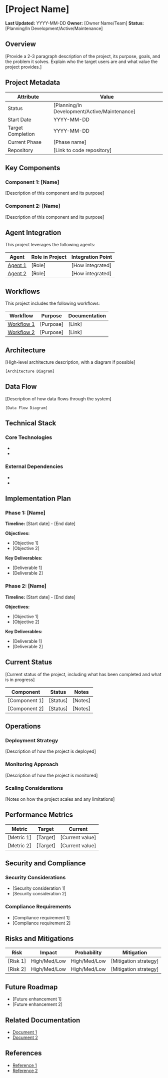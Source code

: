 # [Project Name]

**Last Updated:** YYYY-MM-DD
**Owner:** [Owner Name/Team]
**Status:** [Planning/In Development/Active/Maintenance]

## Overview

[Provide a 2-3 paragraph description of the project, its purpose, goals, and the problem it solves. Explain who the target users are and what value the project provides.]

## Project Metadata

| Attribute | Value |
|-----------|-------|
| Status | [Planning/In Development/Active/Maintenance] |
| Start Date | YYYY-MM-DD |
| Target Completion | YYYY-MM-DD |
| Current Phase | [Phase name] |
| Repository | [Link to code repository] |

## Key Components

### Component 1: [Name]

[Description of this component and its purpose]

### Component 2: [Name]

[Description of this component and its purpose]

## Agent Integration

This project leverages the following agents:

| Agent | Role in Project | Integration Point |
|-------|----------------|-------------------|
| [Agent 1](../../agents/[category]/[agent-1].md) | [Role] | [How integrated] |
| [Agent 2](../../agents/[category]/[agent-2].md) | [Role] | [How integrated] |

## Workflows

This project includes the following workflows:

| Workflow | Purpose | Documentation |
|----------|---------|---------------|
| [Workflow 1](../../workflows/by-project/[project-name]/[workflow-1].md) | [Purpose] | [Link] |
| [Workflow 2](../../workflows/by-project/[project-name]/[workflow-2].md) | [Purpose] | [Link] |

## Architecture

[High-level architecture description, with a diagram if possible]

```
[Architecture Diagram]
```

## Data Flow

[Description of how data flows through the system]

```
[Data Flow Diagram]
```

## Technical Stack

### Core Technologies

- [Technology 1]: [Purpose/role]
- [Technology 2]: [Purpose/role]

### External Dependencies

- [Dependency 1]: [Purpose/role]
- [Dependency 2]: [Purpose/role]

## Implementation Plan

### Phase 1: [Name]

**Timeline:** [Start date] - [End date]

**Objectives:**
- [Objective 1]
- [Objective 2]

**Key Deliverables:**
- [Deliverable 1]
- [Deliverable 2]

### Phase 2: [Name]

**Timeline:** [Start date] - [End date]

**Objectives:**
- [Objective 1]
- [Objective 2]

**Key Deliverables:**
- [Deliverable 1]
- [Deliverable 2]

## Current Status

[Current status of the project, including what has been completed and what is in progress]

| Component | Status | Notes |
|-----------|--------|-------|
| [Component 1] | [Status] | [Notes] |
| [Component 2] | [Status] | [Notes] |

## Operations

### Deployment Strategy

[Description of how the project is deployed]

### Monitoring Approach

[Description of how the project is monitored]

### Scaling Considerations

[Notes on how the project scales and any limitations]

## Performance Metrics

| Metric | Target | Current |
|--------|--------|---------|
| [Metric 1] | [Target] | [Current value] |
| [Metric 2] | [Target] | [Current value] |

## Security and Compliance

### Security Considerations

- [Security consideration 1]
- [Security consideration 2]

### Compliance Requirements

- [Compliance requirement 1]
- [Compliance requirement 2]

## Risks and Mitigations

| Risk | Impact | Probability | Mitigation |
|------|--------|-------------|------------|
| [Risk 1] | High/Med/Low | High/Med/Low | [Mitigation strategy] |
| [Risk 2] | High/Med/Low | High/Med/Low | [Mitigation strategy] |

## Future Roadmap

- [Future enhancement 1]
- [Future enhancement 2]

## Related Documentation

- [Document 1](link-to-document)
- [Document 2](link-to-document)

## References

- [Reference 1](link-to-reference)
- [Reference 2](link-to-reference)
